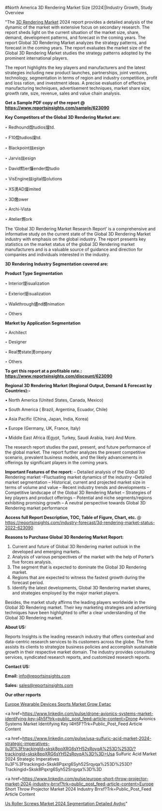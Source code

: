#North America 3D Rendering Market Size [2024]|Industry Growth, Study Overview

"The <a href=https://www.reportsinsights.com/sample/623090>3D Rendering Market</a> 2024 report provides a detailed analysis of the dynamic of the market with extensive focus on secondary research. The report sheds light on the current situation of the market size, share, demand, development patterns, and forecast in the coming years. The report Global 3D Rendering Market analyzes the strategy patterns, and forecast in the coming years. The report evaluates the market size of the Global 3D Rendering Market studies the strategy patterns adopted by the prominent international players.

The report highlights the key players and manufacturers and the latest strategies including new product launches, partnerships, joint ventures, technology, segmentation in terms of region and industry competition, profit and loss ration, and investment ideas. A precise evaluation of effective manufacturing techniques, advertisement techniques, market share size, growth rate, size, revenue, sales and value chain analysis.

<strong>Get a Sample PDF copy of the report @ <a href=https://www.reportsinsights.com/sample/623090 style=color:#0000ff;>https://www.reportsinsights.com/sample/623090</a></strong>

<strong>Key Competitors of the Global 3D Rendering Market are:</strong>

‣ Redhound燬tudios燣td.

‣ F10燬tudios燣td.

‣ Blackpoint燚esign

‣ Jarvis燚esign

‣ David燞ier燫ender燬tudio

‣ VisEngine燚igital燬olutions

‣ XS燙AD燣imited

‣ 3D燩ower

‣ Archi-Vista

‣ Atelier燳ork

The ‘Global 3D Rendering Market Research Report’ is a comprehensive and informative study on the current state of the Global 3D Rendering Market industry with emphasis on the global industry. The report presents key statistics on the market status of the global 3D Rendering market manufacturers and is a valuable source of guidance and direction for companies and individuals interested in the industry.

<strong>3D Rendering Industry Segmentation covered are:</strong>

<strong>Product Type Segmentation</strong>

‣    Interior燰isualization

‣ Exterior燰isualization

‣ Walkthrough燼nd燗nimation

‣ Others

<strong>Market by Application Segmentation</strong>

‣   Architect

‣ Designer

‣ Real燛state燙ompany

‣ Others

<strong>To get this report at a profitable rate.: <a href=https://www.reportsinsights.com/discount/623090 style=color:#0000ff;>https://www.reportsinsights.com/discount/623090</a></strong>

<strong>Regional 3D Rendering Market (Regional Output, Demand &amp; Forecast by Countries):-</strong>

• North America (United States, Canada, Mexico)

• South America ( Brazil, Argentina, Ecuador, Chile)

• Asia Pacific (China, Japan, India, Korea)

• Europe (Germany, UK, France, Italy)

• Middle East Africa (Egypt, Turkey, Saudi Arabia, Iran) And More.

The research report studies the past, present, and future performance of the global market. The report further analyzes the present competitive scenario, prevalent business models, and the likely advancements in offerings by significant players in the coming years.

<strong>Important Features of the report:</strong>
– Detailed analysis of the Global 3D Rendering market
–Fluctuating market dynamics of the industry
–Detailed market segmentation
– Historical, current and projected market size in terms of volume and value
– Recent industry trends and developments
– Competitive landscape of the Global 3D Rendering Market
– Strategies of key players and product offerings
– Potential and niche segments/regions exhibiting promising growth
– A neutral perspective towards Global 3D Rendering market performance

<strong>Access full Report Description, TOC, Table of Figure, Chart, etc. </strong>@   <a href=https://reportsinsights.com/industry-forecast/3d-rendering-market-status-2022-623090 style=color:#0000ff;>https://reportsinsights.com/industry-forecast/3d-rendering-market-status-2022-623090</a>

<strong>Reasons to Purchase Global 3D Rendering Market Report:</strong>
1. Current and future of Global 3D Rendering market outlook in the developed and emerging markets.
2. Analysis of various perspectives of the market with the help of Porter’s five forces analysis.
3. The segment that is expected to dominate the Global 3D Rendering market.
4. Regions that are expected to witness the fastest growth during the forecast period.
5. Identify the latest developments, Global 3D Rendering market shares, and strategies employed by the major market players.

Besides, the market study affirms the leading players worldwide in the Global 3D Rendering market. Their key marketing strategies and advertising techniques have been highlighted to offer a clear understanding of the Global 3D Rendering market.

<strong><strong>About US</strong>:</strong>

Reports Insights is the leading research industry that offers contextual and data-centric research services to its customers across the globe. The firm assists its clients to strategize business policies and accomplish sustainable growth in their respective market domain. The industry provides consulting services, syndicated research reports, and customized research reports.

<strong>Contact US:</strong>

<p class=><b>Email:</b> <a href=mailto:info@reportsinsights.com>info@reportsinsights.com</a></p>
<p class=><b>Sales:</b> <a href=mailto:sales@reportsinsights.com>sales@reportsinsights.com</a></p>

<strong>Our other reports</strong>

<a href=https://www.linkedin.com/pulse/europe-wearable-devices-sports-market-grow-ewtac/>Europe Wearable Devices Sports Market Grow Ewtac</a>

<a href=https://www.linkedin.com/pulse/drone-avionics-systems-market-identifying-key-i4h5f?trk=public_post_feed-article-content>Drone Avionics Systems Market Identifying Key I4H5F?Trk=Public_Post_Feed Article Content</a>

<a href=https://www.linkedin.com/pulse/usa-sulfuric-acid-market-2024-strategic-imperatives-ilu3f%3FtrackingId=sksk8pqXRG6sYH52sRqyqA%253D%253D/?trackingId=sksk8pqXRG6sYH52sRqyqA%3D%3D>Usa Sulfuric Acid Market 2024 Strategic Imperatives Ilu3F%3Ftrackingid=Sksk8Pqxrg6Syh52Srqyqa%253D%253D?Trackingid=Sksk8Pqxrg6Syh52Srqyqa%3D%3D</a>

<a href=https://www.linkedin.com/pulse/europe-short-throw-projector-market-2024-industry-brrxf?trk=public_post_feed-article-content>Europe Short Throw Projector Market 2024 Industry Brrxf?Trk=Public_Post_Feed Article Content</a>

<a href=https://www.linkedin.com/pulse/us-roller-screws-market-2024-segmentation-detailed-aydyc/>Us Roller Screws Market 2024 Segmentation Detailed Aydyc</a>"
